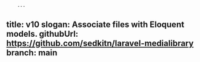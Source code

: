         ---
title: v10
slogan: Associate files with Eloquent models.
githubUrl: https://github.com/sedkitn/laravel-medialibrary
branch: main
---
